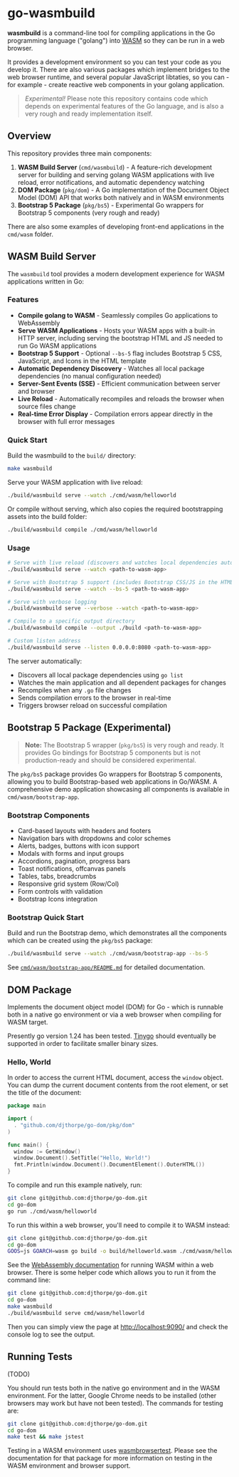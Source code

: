 # go-wasmbuild

**wasmbuild** is a command-line tool for compiling applications in the Go programming language ("golang") into
[WASM](https://webassembly.org/) so they can be run in a web browser.

It provides a development environment so you can test your code as you
develop it. There are also various packages which implement bridges to the web browser runtime, and several
popular JavaScript libtaties, so you can - for example - create reactive web components in your golang
application.

> *Experimental!* Please note this repository contains code which depends on experimental features of the Go language,
> and is also a very rough and ready implementation itself.

## Overview

This repository provides three main components:

1. **WASM Build Server** (`cmd/wasmbuild`) - A feature-rich development server for building and serving golang WASM
   applications with live reload, error notifications, and automatic dependency watching
2. **DOM Package** (`pkg/dom`) - A Go implementation of the Document Object Model (DOM) API that works both natively and in WASM environments
3. **Bootstrap 5 Package** (`pkg/bs5`) - Experimental Go wrappers for Bootstrap 5 components (very rough and ready)

There are also some examples of developing front-end applications in the `cmd/wasm` folder.

## WASM Build Server

The `wasmbuild` tool provides a modern development experience for WASM applications written in Go:

### Features

- **Compile golang to WASM** - Seamlessly compiles Go applications to WebAssembly
- **Serve WASM Applications** - Hosts your WASM apps with a built-in HTTP server, including serving the bootstrap HTML and JS needed to run Go WASM applications
- **Bootstrap 5 Support** - Optional `--bs-5` flag includes Bootstrap 5 CSS, JavaScript, and Icons in the HTML template
- **Automatic Dependency Discovery** - Watches all local package dependencies (no manual configuration needed)
- **Server-Sent Events (SSE)** - Efficient communication between server and browser
- **Live Reload** - Automatically recompiles and reloads the browser when source files change
- **Real-time Error Display** - Compilation errors appear directly in the browser with full error messages

### Quick Start

Build the wasmbuild to the `build/` directory:

```bash
make wasmbuild
```

Serve your WASM application with live reload:

```bash
./build/wasmbuild serve --watch ./cmd/wasm/helloworld
```

Or compile without serving, which also copies the required bootstrapping assets into the build folder:

```bash
./build/wasmbuild compile ./cmd/wasm/helloworld
```

### Usage

```bash
# Serve with live reload (discovers and watches local dependencies automatically)
./build/wasmbuild serve --watch <path-to-wasm-app>

# Serve with Bootstrap 5 support (includes Bootstrap CSS/JS in the HTML)
./build/wasmbuild serve --watch --bs-5 <path-to-wasm-app>

# Serve with verbose logging
./build/wasmbuild serve --verbose --watch <path-to-wasm-app>

# Compile to a specific output directory
./build/wasmbuild compile --output ./build <path-to-wasm-app>

# Custom listen address
./build/wasmbuild serve --listen 0.0.0.0:8080 <path-to-wasm-app>
```

The server automatically:

- Discovers all local package dependencies using `go list`
- Watches the main application and all dependent packages for changes
- Recompiles when any `.go` file changes
- Sends compilation errors to the browser in real-time
- Triggers browser reload on successful compilation

## Bootstrap 5 Package (Experimental)

> **Note:** The Bootstrap 5 wrapper (`pkg/bs5`) is very rough and ready. It provides
> Go bindings for Bootstrap 5 components but is not production-ready and should be
> considered experimental.

The `pkg/bs5` package provides Go wrappers for Bootstrap 5 components, allowing you to build
Bootstrap-based web applications in Go/WASM. A comprehensive demo application showcasing all
components is available in `cmd/wasm/bootstrap-app`.

### Bootstrap Components

- Card-based layouts with headers and footers
- Navigation bars with dropdowns and color schemes
- Alerts, badges, buttons with icon support
- Modals with forms and input groups
- Accordions, pagination, progress bars
- Toast notifications, offcanvas panels
- Tables, tabs, breadcrumbs
- Responsive grid system (Row/Col)
- Form controls with validation
- Bootstrap Icons integration

### Bootstrap Quick Start

Build and run the Bootstrap demo, which demonstrates all the components which can be created using the `pkg/bs5` package:

```bash
./build/wasmbuild serve --watch ./cmd/wasm/bootstrap-app --bs-5
```

See [`cmd/wasm/bootstrap-app/README.md`](cmd/wasm/bootstrap-app/README.md) for detailed documentation.

## DOM Package

Implements the document object model (DOM) for Go - which is
runnable both in a native go environment or via a web browser
when compiling for WASM target.

Presently go version 1.24 has been tested. [Tinygo](https://tinygo.org/) should
eventually be supported in order to facilitate smaller binary sizes.

### Hello, World

In order to access the current HTML document, access the `window` object. You
can dump the current document contents from the root element, or set the
title of the document:

```go
package main

import (
  . "github.com/djthorpe/go-dom/pkg/dom"
)

func main() {
  window := GetWindow()
  window.Document().SetTitle("Hello, World!")
  fmt.Println(window.Document().DocumentElement().OuterHTML())
}
```

To compile and run this example natively, run:

```bash
git clone git@github.com:djthorpe/go-dom.git
cd go-dom
go run ./cmd/wasm/helloworld
```

To run this within a web browser, you'll need to compile it to WASM instead:

```bash
git clone git@github.com:djthorpe/go-dom.git
cd go-dom
GOOS=js GOARCH=wasm go build -o build/helloworld.wasm ./cmd/wasm/helloworld
```

See the [WebAssembly documentation](https://go.dev/wiki/WebAssembly) for running
WASM within a web browser. There is some helper code which allows you to run it
from the command line:

```bash
git clone git@github.com:djthorpe/go-dom.git
cd go-dom
make wasmbuild
./build/wasmbuild serve cmd/wasm/helloworld
```

Then you can simply view the page at <http://localhost:9090/> and check the console log to see the output.

## Running Tests

(TODO)

You should run tests both in the native go environment and in the WASM
environment. For the latter, Google Chrome needs to be installed (other browsers
may work but have not been tested). The commands for testing are:

```bash
git clone git@github.com:djthorpe/go-dom.git
cd go-dom
make test && make jstest
```

Testing in a WASM environment uses [wasmbrowsertest](https://github.com/agnivade/wasmbrowsertest). Please see the documentation for that package for more information on testing in the WASM environment and browser support.
